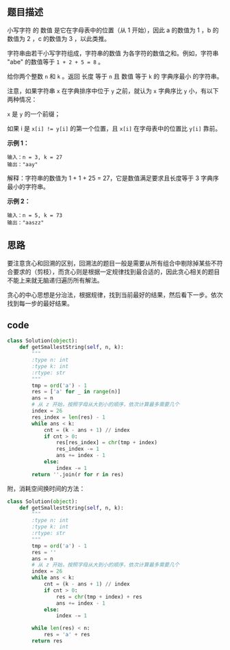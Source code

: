 ## 题目描述

小写字符 的 数值 是它在字母表中的位置（从 1 开始），因此 a 的数值为 1 ，b 的数值为 2 ，c 的数值为 3 ，以此类推。

字符串由若干小写字符组成，字符串的数值 为各字符的数值之和。例如，字符串 "abe" 的数值等于 `1 + 2 + 5 = 8` 。

给你两个整数 `n` 和 `k` 。返回 长度 等于 `n` 且 数值 等于 `k` 的 字典序最小 的字符串。

注意，如果字符串 `x` 在字典排序中位于 `y` 之前，就认为 `x` 字典序比 `y` 小，有以下两种情况：

`x` 是 `y` 的一个前缀；

如果 i 是 `x[i] != y[i]` 的第一个位置，且 `x[i]` 在字母表中的位置比 `y[i]` 靠前。


**示例 1：**

    输入：n = 3, k = 27
    输出："aay"

解释：字符串的数值为 1 + 1 + 25 = 27，它是数值满足要求且长度等于 3 字典序最小的字符串。

**示例 2：**

    输入：n = 5, k = 73
    输出："aaszz"
                  
## 思路

要注意贪心和回溯的区别，回溯法的题目一般是需要从所有组合中剔除掉某些不符合要求的（剪枝），而贪心则是根据一定规律找到最合适的，因此贪心相关的题目不能上来就无脑递归遍历所有解法。

贪心的中心思想是分治法，根据规律，找到当前最好的结果，然后看下一步。依次找到每一步的最好结果。

## code
```python
class Solution(object):
    def getSmallestString(self, n, k):
        """
        :type n: int
        :type k: int
        :rtype: str
        """
        tmp = ord('a') - 1
        res = ['a' for _ in range(n)]
        ans = n
        # 从 z 开始，按照字母从大到小的顺序，依次计算最多需要几个
        index = 26
        res_index = len(res) - 1
        while ans < k:
            cnt = (k - ans + 1) // index
            if cnt > 0:
                res[res_index] = chr(tmp + index)
                res_index -= 1
                ans += index - 1
            else:
                index -= 1
        return ''.join(r for r in res)
```


附，消耗空间换时间的方法：
```python
class Solution(object):
    def getSmallestString(self, n, k):
        """
        :type n: int
        :type k: int
        :rtype: str
        """
        tmp = ord('a') - 1
        res = ''
        ans = n
        # 从 z 开始，按照字母从大到小的顺序，依次计算最多需要几个
        index = 26
        while ans < k:
            cnt = (k - ans + 1) // index
            if cnt > 0:
                res = chr(tmp + index) + res
                ans += index - 1
            else:
                index -= 1

        while len(res) < n:
            res = 'a' + res
        return res

```